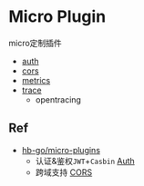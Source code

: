 # Micro Plugin

micro定制插件

- [auth](/plugin/auth)
- [cors](/pkg/plugin/micro/cors)
- [metrics](/pkg/plugin/micro/metrics)
- [trace](/pkg/plugin/micro/trace)
	- opentracing

## Ref

- [hb-go/micro-plugins](https://github.com/hb-go/micro-plugins)
	- 认证&鉴权`JWT`+`Casbin` [Auth](https://github.com/hb-go/micro-plugins/tree/master/micro/auth)
    - 跨域支持 [CORS](https://github.com/hb-go/micro-plugins/tree/master/micro/cors)
